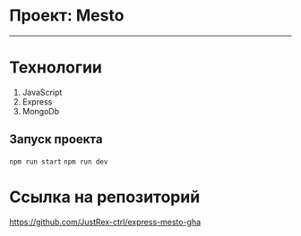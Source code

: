 # Проект: Mesto
---

# Технологии
1. JavaScript
2. Express
3. MongoDb

## Запуск проекта
`npm run start`
`npm run dev`

# Ссылка на репозиторий
https://github.com/JustRex-ctrl/express-mesto-gha



